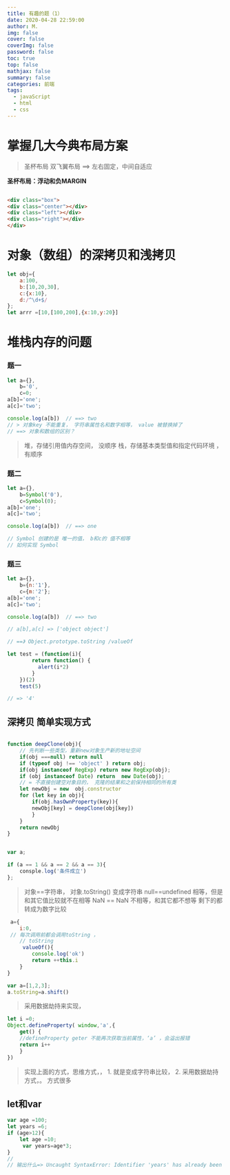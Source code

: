 ```yaml
---
title: 有趣的题（1）
date: 2020-04-28 22:59:00
author: M.
img: false
cover: false
coverImg: false
password: false
toc: true
top: false
mathjax: false
summary: false 
categories: 前端
tags:
  - javaScript
  - html
  - css
---
```



# 掌握几大今典布局方案

> 圣杯布局
> 双飞翼布局
>   ==> 左右固定，中间自适应

**圣杯布局：浮动和负MARGIN**

```html

<div class="box">
<div class="center"></div>
<div class="left"></div>
<div class="right"></div>
</div>
```


# 对象（数组）的深拷贝和浅拷贝

```javascript
let obj={ 
    a:100,
    b:[10,20,30],
    c:{x:10},
    d:/^\d+$/
};
let arrr =[10,[100,200],{x:10,y:20}]


```



# 堆栈内存的问题

### 题一
```javascript 1.8
let a={},
    b='0',
    c=0;
a[b]='one';
a[c]='two';

console.log(a[b])  // ==> two
// > 对象key 不能重复， 字符串属性名和数字相等， value 被替换掉了
// ==> 对象和数组的区别？
```
> 堆，存储引用值内存空间， 没顺序 
> 栈，存储基本类型值和指定代码环境 ， 有顺序

### 题二

```javascript 1.8
let a={},
    b=Symbol('0'),
    c=Symbol(0);
a[b]='one';
a[c]='two';

console.log(a[b])  // ==> one

// Symbol 创建的是 唯一的值， b和c的 值不相等
// 如何实现 Symbol
```

### 题三

```javascript 1.8
let a={},
    b={n:'1'},
    c={m:'2'};
a[b]='one';
a[c]='two';

console.log(a[b])  // ==> two

// a[b],a[c] => ['object object']

// ==》 Object.prototype.toString /valueOf
```




```javascript 1.8
let test = (function(i){
        return function() {
          alert(i*2)
        }
    })(2)
    test(5)

// => '4' 
```



## 深拷贝 简单实现方式

```javascript

function deepClone(obj){ 
    // 先判断一些类型，重新new对象生产新的地址空间
    if(obj ===null) return null
    if (typeof obj !== 'object' ) return obj;
    if(obj instanceof RegExp) return new RegExp(obj);   
    if (obj instanceof Date) return  new Date(obj);
    // = 不直接创建空对象目的， 克隆的结果和之前保持相同的所有类
    let newObj = new  obj.constructor
    for (let key in obj){
        if(obj.hasOwnProperty(key)){
        newObj[key] = deepClone(obj[key])    
        }
    }
    return newObj
}
```


```javascript

var a;

if (a == 1 && a == 2 && a == 3){
    consple.log('条件成立')    
};
```

> 对象==字符串， 对象.toString() 变成字符串
> null==undefined 相等，但是和其它值比较就不在相等
> NaN == NaN 不相等，和其它都不想等
> 剩下的都转成为数字比较

```javascript
 a={
    i:0,
 // 每次调用前都会调用toString ，
    // toString
     valueOf(){
        console.log('ok')
        return ++this.i    
    }
}
```

```javascript
var a=[1,2,3];
a.toString=a.shift()
```


> 采用数据劫持来实现， 

```javascript
let i =0;
Object.defineProperty( window,'a',{
    get() {
    //defineProperty geter 不能再次获取当前属性，‘a’ ，会溢出报错
    return i++
    }
})
```

> 实现上面的方式，思维方式，， 1. 就是变成字符串比较， 2. 采用数据劫持方式，。  方式很多






## let和var

```javascript
var age =100;
let years =6;
if (age>12){
    let age =10;
     var years=age*3;
}
// 
// 输出什么=> Uncaught SyntaxError: Identifier 'years' has already been declared
```





